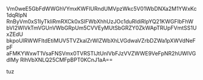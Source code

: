 Vm0weE5GbFdWWGhVYmxKWFlURndUMVpzWkc5V01WbDNXa2M1YWxKc1dqRlpN
RnByVm0xS1IyTkliRmRXCk0xSlFWbXhhUzJOc1duRldiRlpYQ21KWGFIbFhW
bVI2WlVkTmVGUnVWbGRpUm5CVVEyMUtSbGRZY0ZkWApTRUpFVmtSS1UxZEdU
bkpoUlRWWFltdEtiMUV5TVZkalZrWlZWbXhLVGdwaVZrbDZWa1pXWVdNeFpF
aFMKYWxwT1VsaFNSVmx0TVRSTlJtUnlVbFJzVVZWWE9VeFpNR2hUWlVGdlMy
RlhVbXNLQ25CMFpBPT0KCnJ1aA==

tuz